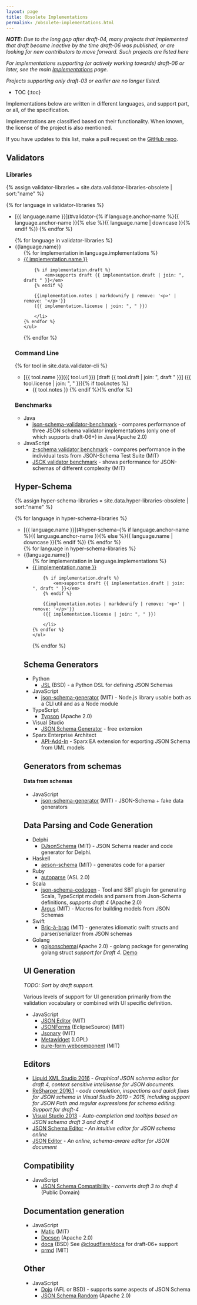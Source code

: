 ```yaml
---
layout: page
title: Obsolete Implementations
permalink: /obsolete-implementations.html
---
```


_**NOTE:** Due to the long gap after draft-04, many projects that implemented that draft became inactive by the time draft-06 was published, or are looking for new contributors to move forward.  Such projects are listed here_

_For implementations supporting (or actively working towards) draft-06 or later, see the main [Implementations](implementations) page._

_Projects supporting only draft-03 or earlier are no longer listed._

* TOC
{:toc}

Implementations below are written in different languages, and support part, or all, of the specification.

Implementations are classified based on their functionality. When known, the license of the project is also mentioned.

If you have updates to this list, make a pull request on the [GitHub repo](https://github.com/json-schema-org/json-schema-org.github.io).

Validators
----------

### Libraries

<nav class="intra" markdown="1">

{% assign validator-libraries = site.data.validator-libraries-obsolete | sort:"name" %}

{% for language in validator-libraries %}
-   [{{ language.name }}](#validator-{% if language.anchor-name %}{{ language.anchor-name }}{% else %}{{ language.name | downcase }}{% endif %})
{% endfor %}

</nav>

<!-- To add a validator library, add it in _data/validator-libraries-obsolete.yml -->

<ul>
  {% for language in validator-libraries %}
  <li>
    {{language.name}} <a id="validator-{% if language.anchor-name %}{{ language.anchor-name }}{% else %}{{ language.name | downcase }}{% endif %}"></a>
    <ul>
    {% for implementation in language.implementations %}
        <li>
        <a href="{{implementation.url}}">{{ implementation.name }}</a>

        {% if implementation.draft %}
            <em>supports draft {{ implementation.draft | join: ", draft " }}</em>
        {% endif %}

        {{implementation.notes | markdownify | remove: '<p>' | remove: '</p>'}}
        ({{ implementation.license | join: ", " }})

        </li>
    {% endfor %}
    </ul>
  </li>
  {% endfor %}
</ul>


### Command Line

<!-- To add a validator library, add it in _data/validator-libraries-obsolete.yml -->

{% for tool in site.data.validator-cli %}
- [{{ tool.name }}]({{ tool.url }}) [draft {{ tool.draft | join: ", draft " }}] ({{ tool.license | join: ", " }}){% if tool.notes %}
  - {{ tool.notes }} {% endif %}{% endfor %}


### Benchmarks

-   Java
    -   [json-schema-validator-benchmark](https://github.com/networknt/json-schema-validator-perftest) - compares performance of three JSON schema validator implementations (only one of which supports draft-06+) in Java(Apache 2.0)

<!-- -->

-   JavaScript
    -   [z-schema validator benchmark](https://github.com/zaggino/z-schema#benchmarks) - compares performance in the individual tests from JSON-Schema Test Suite (MIT)
    -   [JSCK validator benchmark](https://github.com/pandastrike/jsck#benchmarks) - shows performance for JSON-schemas of different complexity (MIT)


Hyper-Schema
---------------------

<nav class="intra" markdown="1">

{% assign hyper-schema-libraries = site.data.hyper-libraries-obsolete | sort:"name" %}

{% for language in hyper-schema-libraries %}
-   [{{ language.name }}](#hyper-schema-{% if language.anchor-name %}{{ language.anchor-name }}{% else %}{{ language.name | downcase }}{% endif %})
{% endfor %}

</nav>

<!-- To add a hyper-schema library, add it in _data/hyper-schema-libraries.yml -->

<ul>
  {% for language in hyper-schema-libraries %}
  <li>
    {{language.name}} <a id="hyper-schema-{% if language.anchor-name %}{{ language.anchor-name }}{% else %}{{ language.name | downcase }}{% endif %}"></a>
    <ul>
    {% for implementation in language.implementations %}
        <li>
        <a href="{{implementation.url}}">{{ implementation.name }}</a>

        {% if implementation.draft %}
            <em>supports draft {{ implementation.draft | join: ", draft " }}</em>
        {% endif %}

        {{implementation.notes | markdownify | remove: '<p>' | remove: '</p>'}}
        ({{ implementation.license | join: ", " }})

        </li>
    {% endfor %}
    </ul>
  </li>
  {% endfor %}
</ul>

Schema Generators
-----------------

-   Python
    -   [JSL](https://github.com/aromanovich/jsl) (BSD) - a Python DSL for defining JSON Schemas
-   JavaScript
    -   [json-schema-generator](https://github.com/krg7880/json-schema-generator) (MIT) - Node.js library usable both as a CLI util and as a Node module
-   TypeScript
    -   [Typson](https://github.com/lbovet/typson) (Apache 2.0)
-   Visual Studio
    -   [JSON Schema Generator](https://visualstudiogallery.msdn.microsoft.com/b4515ef8-a518-41ca-b48c-bb1fd4e6faf7) - free extension
-   Sparx Enterprise Architect
    -   [API-Add-In](https://github.com/bayeslife/api-add-in) - Sparx EA extension for exporting JSON Schema from UML models

Generators from schemas
-----------------------

#### Data from schemas

-   JavaScript
    -   [json-schema-generator](https://github.com/json-schema-faker) (MIT) - JSON-Schema + fake data generators

Data Parsing and Code Generation
--------------------------------

-   Delphi
    - [DJsonSchema](https://github.com/schlothauer-wauer/DJsonSchema) (MIT) - JSON Schema reader and code generator for Delphi.
-   Haskell
    -   [aeson-schema](https://github.com/Fuuzetsu/aeson-schema) (MIT) - generates code for a parser
-   Ruby
    -   [autoparse](https://github.com/google/autoparse) (ASL 2.0)
-   Scala
    -   [json-schema-codegen](https://github.com/VoxSupplyChain/json-schema-codegen) - Tool and SBT plugin for generating Scala, TypeScript models and parsers from Json-Schema definitions, *supports draft 4* (Apache 2.0)
    -   [Argus](https://github.com/aishfenton/argus) (MIT) - Macros for building models from JSON Schemas
-   Swift
    -   [Bric-à-brac](https://github.com/glimpseio/BricBrac) (MIT) - generates idiomatic swift structs and parser/serializer from JSON schemas
-   Golang
    -  [gojsonschema](https://github.com/andy-zhangtao/gojsonschema)(Apache 2.0) - golang package for generating golang struct *support for Draft 4*. [Demo](http://json.golang.chinazt.cc)

UI Generation
-------------

_TODO: Sort by draft support._

Various levels of support for UI generation primarily from the validation vocabulary or combined with UI specific definition.

-   JavaScript
    -   [JSON Editor](https://github.com/jdorn/json-editor) (MIT)
    -   [JSONForms](https://jsonforms.io) (EclipseSource) (MIT)
    -   [Jsonary](https://jsonary.com/) (MIT)
    -   [Metawidget](https://metawidget.org/) (LGPL)
    -   [pure-form webcomponent](https://github.com/john-doherty/pure-form) (MIT)

Editors
-------

-   [Liquid XML Studio 2016](https://www.liquid-technologies.com/json-schema-editor) - *Graphical JSON schema editor for draft 4, context sensitive intellisense for JSON documents.*
-   [ReSharper 2016.1](https://www.jetbrains.com/resharper/) - *code completion, inspections and quick fixes for JSON schema in Visual Studio 2010 - 2015, including support for JSON Path and regular expressions for schema editing. Support for draft-4*
-   [Visual Studio 2013](http://www.visualstudio.com/) - *Auto-completion and tooltips based on JSON schema draft 3 and draft 4*
-   [JSON Schema Editor](https://json-schema-editor.tangramjs.com) - *An intuitive editor for JSON schema online*
-   [JSON Editor](https://json-editor.tangramjs.com) - *An online, schema-aware editor for JSON document*

Compatibility
-------------

-   JavaScript
    -   [JSON Schema Compatibility](https://github.com/geraintluff/json-schema-compatability) - *converts draft 3 to draft 4* (Public Domain)


Documentation generation
------------------------

-   JavaScript
    -   [Matic](https://github.com/mattyod/matic) (MIT)
    -   [Docson](https://github.com/lbovet/docson) (Apache 2.0)
    -   [doca](https://github.com/cloudflare/doca/) (BSD) See [@cloudflare/doca](https://github.com/cloudflare/json-schema-tools/tree/master/workspaces/doca) for draft-06+ support
    -   [prmd](https://github.com/interagent/prmd) (MIT)

Other
-----

-   JavaScript
    -   [Dojo](https://www.dojotoolkit.org/) (AFL or BSD) - supports some aspects of JSON Schema
    -   [JSON Schema Random](https://github.com/andreineculau/json-schema-random) (Apache 2.0)

